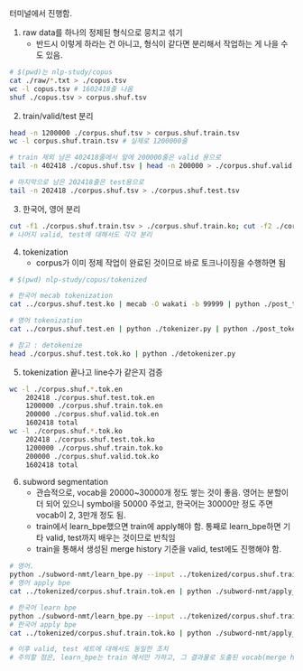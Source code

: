 터미널에서 진행함.

1. raw data를 하나의 정제된 형식으로 뭉치고 섞기
   - 반드시 이렇게 하라는 건 아니고, 형식이 같다면 분리해서 작업하는 게 나을 수도 있음.

```bash
# $(pwd)는 nlp-study/copus
cat ./raw/*.txt > ./copus.tsv
wc -l copus.tsv # 1602418줄 나옴
shuf ./copus.tsv > corpus.shuf.tsv
```

2. train/valid/test 분리

```bash
head -n 1200000 ./corpus.shuf.tsv > corpus.shuf.train.tsv
wc -l corpus.shuf.train.tsv # 실제로 1200000줄

# train 제외 남은 402418줄에서 앞에 200000줄은 valid 용으로
tail -n 402418 ./copus.shuf.tsv | head -n 200000 > ./corpus.shuf.valid.tsv

# 마지막으로 남은 202418줄은 test용으로
tail -n 202418 ./corpus.shuf.tsv > ./corpus.shuf.test.tsv
```

3. 한국어, 영어 분리

```bash
cut -f1 ./corpus.shuf.train.tsv > ./corpus.shuf.train.ko; cut -f2 ./corpus.shuf.train.tsv > ./corpus.shuf.train.en
# 나머지 valid, test에 대해서도 각각 분리
```

4. tokenization
   - corpus가 이미 정제 작업이 완료된 것이므로 바로 토크나이징을 수행하면 됨

```bash
# $(pwd) nlp-study/copus/tokenized

# 한국어 mecab tokenization
cat ../corpus.shuf.test.ko | mecab -O wakati -b 99999 | python ./post_tokenize.py ../corpus.shuf.test.ko > ./corpus.shuf.test.tok.ko

# 영어 tokenization
cat ../corpus.shuf.test.en | python ./tokenizer.py | python ./post_tokenize.py ../corpus.shuf.test.en > ./corpus.shuf.test.tok.en

# 참고 : detokenize
head ./corpus.shuf.test.tok.ko | python ./detokenizer.py

```

5. tokenization 끝나고 line수가 같은지 검증

```bash
wc -l ./corpus.shuf.*.tok.en
    202418 ./corpus.shuf.test.tok.en
    1200000 ./corpus.shuf.train.tok.en
    200000 ./corpus.shuf.valid.tok.en
    1602418 total
wc -l ./corpus.shuf.*.tok.ko
    202418 ./corpus.shuf.test.tok.ko
    1200000 ./corpus.shuf.train.tok.ko
    200000 ./corpus.shuf.valid.tok.ko
    1602418 total
```

6. subword segmentation
   - 관습적으로, vocab을 20000~30000개 정도 쌓는 것이 좋음. 영어는 분할이 더 되어 있으니 symbol을 50000 주었고, 한국어는 30000만 정도 주면 vocab이 2, 3만개 정도 됨.
   - train에서 learn_bpe했으면 train에 apply해야 함. 통째로 learn_bpe하면 기타 valid, test까지 배우는 것이므로 반칙임
   - train을 통해서 생성된 merge history 기준을 valid, test에도 진행해야 함.

```bash
# 영어.
python ./subword-nmt/learn_bpe.py --input ../tokenized/corpus.shuf.train.tok.en --output bpe.en.model --symbols 50000 --verbose
# 영어 apply bpe
cat ../tokenized/corpus.shuf.train.tok.en | python ./subword-nmt/apply_bpe.py -c ./bpe.en.model > ./corpus.shuf.train.tok.bpe.en

# 한국어 learn bpe
python ./subword-nmt/learn_bpe.py --input ../tokenized/corpus.shuf.train.tok.ko --output bpe.ko.model --symbols 30000 --verbose
# 한국어 apply bpe
cat ../tokenized/corpus.shuf.train.tok.ko | python ./subword-nmt/apply_bpe.py -c ./bpe.ko.model > ./corpus.shuf.train.tok.bpe.ko

# 이후 valid, test 세트에 대해서도 동일한 조치
# 주의할 점은, learn_bpe는 train 에서만 가하고, 그 결과물로 도출된 vocab(merge history)를 valid, test에 사용해야 한다는 것이다.

```
